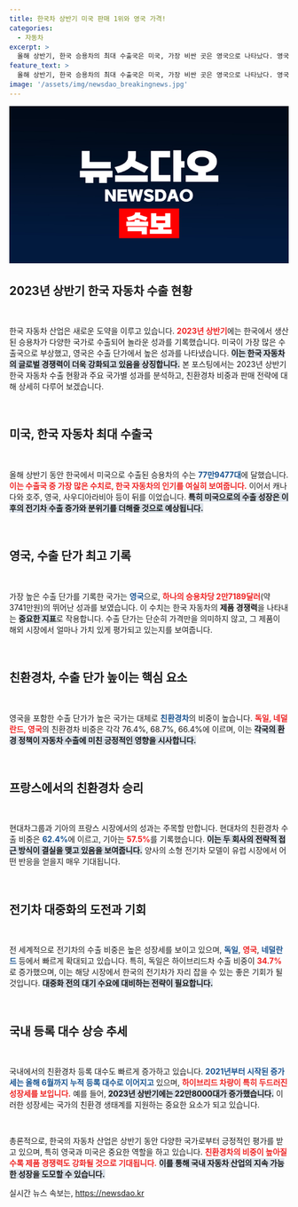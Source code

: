 ```yaml
---
title: 한국차 상반기 미국 판매 1위와 영국 가격!
categories:
  - 자동차
excerpt: >
  올해 상반기, 한국 승용차의 최대 수출국은 미국, 가장 비싼 곳은 영국으로 나타났다. 영국의 수출 단가는 2만7189달러로, 친환경차 비중이 높은데다 현대차그룹의 친환경차가 유럽에서 폭발적 인기를 끌고 있다.
feature_text: >
  올해 상반기, 한국 승용차의 최대 수출국은 미국, 가장 비싼 곳은 영국으로 나타났다. 영국의 수출 단가는 2만7189달러로, 친환경차 비중이 높은데다 현대차그룹의 친환경차가 유럽에서 폭발적 인기를 끌고 있다.
image: '/assets/img/newsdao_breakingnews.jpg'
---
```


<p><img src="/assets/img/newsdao_breakingnews.jpg" alt="pcversion 속보" /></p>

<h2 data-ke-size="size26">2023년 상반기 한국 자동차 수출 현황</h2>

<p data-ke-size="size16">&nbsp;</p>

<p>한국 자동차 산업은 새로운 도약을 이루고 있습니다. <b><span style="color: #ee2323;">2023년 상반기</span></b>에는 한국에서 생산된 승용차가 다양한 국가로 수출되어 놀라운 성과를 기록했습니다. 미국이 가장 많은 수출국으로 부상했고, 영국은 수출 단가에서 높은 성과를 나타냈습니다. <b><span style="background-color: #21538527;">이는 한국 자동차의 글로벌 경쟁력이 더욱 강화되고 있음을 상징합니다.</span></b> 본 포스팅에서는 2023년 상반기 한국 자동차 수출 현황과 주요 국가별 성과를 분석하고, 친환경차 비중과 판매 전략에 대해 상세히 다루어 보겠습니다.</p>

<p data-ke-size="size16">&nbsp;</p>

<h2 data-ke-size="size26">미국, 한국 자동차 최대 수출국</h2>

<p data-ke-size="size16">&nbsp;</p>

<p>올해 상반기 동안 한국에서 미국으로 수출된 승용차의 수는 <b><span style="color: #1a5490;">77만9477대</span></b>에 달했습니다. <b><span style="color: #ee2323;">이는 수출국 중 가장 많은 수치로, 한국 자동차의 인기를 여실히 보여줍니다.</span></b> 이어서 캐나다와 호주, 영국, 사우디아라비아 등이 뒤를 이었습니다. <b><span style="background-color: #21538527;">특히 미국으로의 수출 성장은 이후의 전기차 수출 증가와 분위기를 더해줄 것으로 예상됩니다.</span></b></p>

<p data-ke-size="size16">&nbsp;</p>

<h2 data-ke-size="size26">영국, 수출 단가 최고 기록</h2>

<p data-ke-size="size16">&nbsp;</p>

<p>가장 높은 수출 단가를 기록한 국가는 <b><span style="color: #1a5490;">영국</span></b>으로, <b><span style="color: #ee2323;">하나의 승용차당 2만7189달러</span></b>(약 3741만원)의 뛰어난 성과를 보였습니다. 이 수치는 한국 자동차의 <b>제품 경쟁력</b>을 나타내는 <b><span style="background-color: #21538527;">중요한 지표</span></b>로 작용합니다. 수출 단가는 단순히 가격만을 의미하지 않고, 그 제품이 해외 시장에서 얼마나 가치 있게 평가되고 있는지를 보여줍니다.</p>

<p data-ke-size="size16">&nbsp;</p>

<h2 data-ke-size="size26">친환경차, 수출 단가 높이는 핵심 요소</h2>

<p data-ke-size="size16">&nbsp;</p>

<p>영국을 포함한 수출 단가가 높은 국가는 대체로 <b><span style="color: #1a5490;">친환경차</span></b>의 비중이 높습니다. <b><span style="color: #ee2323;">독일, 네덜란드, 영국</span></b>의 친환경차 비중은 각각 76.4%, 68.7%, 66.4%에 이르며, 이는 <b><span style="background-color: #21538527;">각국의 환경 정책이 자동차 수출에 미친 긍정적인 영향을 시사합니다.</span></b>  </p>

<p data-ke-size="size16">&nbsp;</p>

<h2 data-ke-size="size26">프랑스에서의 친환경차 승리</h2>

<p data-ke-size="size16">&nbsp;</p>

<p>현대차그룹과 기아의 프랑스 시장에서의 성과는 주목할 만합니다. 현대차의 친환경차 수출 비중은 <b><span style="color: #1a5490;">62.4%</span></b>에 이르고, 기아는 <b><span style="color: #ee2323;">57.5%</span></b>를 기록했습니다. <b><span style="background-color: #21538527;">이는 두 회사의 전략적 접근 방식이 결실을 맺고 있음을 보여줍니다.</span></b> 양사의 소형 전기차 모델이 유럽 시장에서 어떤 반응을 얻을지 매우 기대됩니다.</p>

<p data-ke-size="size16">&nbsp;</p>

<h2 data-ke-size="size26">전기차 대중화의 도전과 기회</h2>

<p data-ke-size="size16">&nbsp;</p>

<p>전 세계적으로 전기차의 수출 비중은 높은 성장세를 보이고 있으며, <b><span style="color: #1a5490;">독일</span></b>, <b><span style="color: #ee2323;">영국</span></b>, <b><span style="color: #1a5490;">네덜란드</span></b> 등에서 빠르게 확대되고 있습니다. 특히, 독일은 하이브리드차 수출 비중이 <b><span style="color: #ee2323;">34.7%</span></b>로 증가했으며, 이는 해당 시장에서 한국의 전기차가 자리 잡을 수 있는 좋은 기회가 될 것입니다. <b><span style="background-color: #21538527;">대중화 전의 대기 수요에 대비하는 전략이 필요합니다.</span></b></p>

<p data-ke-size="size16">&nbsp;</p>

<h2 data-ke-size="size26">국내 등록 대수 상승 추세</h2>

<p data-ke-size="size16">&nbsp;</p>

<p>국내에서의 친환경차 등록 대수도 빠르게 증가하고 있습니다. <b><span style="color: #1a5490;">2021년부터 시작된 증가세는 올해 6월까지 누적 등록 대수로 이어지고</span></b> 있으며, <b><span style="color: #ee2323;">하이브리드 차량이 특히 두드러진 성장세를 보입니다.</span></b> 예를 들어, <b><span style="background-color: #21538527;">2023년 상반기에는 22만8000대가 증가했습니다.</span></b> 이러한 성장세는 국가의 친환경 생태계를 지원하는 중요한 요소가 되고 있습니다.</p>

<p data-ke-size="size16">&nbsp;</p>

<p>총론적으로, 한국의 자동차 산업은 상반기 동안 다양한 국가로부터 긍정적인 평가를 받고 있으며, 특히 영국과 미국은 중요한 역할을 하고 있습니다. <b><span style="color: #ee2323;">친환경차의 비중이 높아질수록 제품 경쟁력도 강화될 것으로 기대됩니다.</span></b> 
<b><span style="background-color: #21538527;">이를 통해 국내 자동차 산업의 지속 가능한 성장을 도모할 수 있습니다.</span></b></p>
실시간 뉴스 속보는, <a href="https://newsdao.kr" rel="dofollow">https://newsdao.kr</a>


